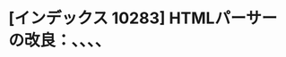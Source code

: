 # [インデックス 10283] HTMLパーサーの改良：<body>、<base>、<link>、<meta>、<title>タグの処理の最適化

## コミット

**コミットハッシュ**: f2b602ed4252ca0f37cf1ff0494342b75f0b6bfc  
**作成者**: Andrew Balholm <andybalholm@gmail.com>  
**日付**: 2011年11月8日 (Tuesday November 8, 2011) 17:55:17 +1100  
**レビュー**: golang.org/cl/5364047

## GitHub上でのコミットページへのリンク

https://github.com/golang/go/commit/f2b602ed4252ca0f37cf1ff0494342b75f0b6bfc

## 元コミット内容

このコミットでは、HTML5パーサーの改良により、ページ本文内で出現する`<body>`、`<base>`、`<link>`、`<meta>`、`<title>`タグの処理が最適化されています。

**コミットメッセージ詳細**:
- html5lib-testsのtests1.datからテスト87をパス
- 複数の`<body>`タグの処理を改善
- 最後の`<body>`タグの処理で、useTheRulesFor関数内でoriginalIMの修正が必要
- tests1.datのテスト88も同時にパス（`<textarea><p></textarea>`）
- テストケースの処理対象を87から89に拡張

## 変更の背景

このコミットは、HTML5パーサーの仕様準拠性を向上させるために実装されました。具体的には以下の課題を解決しています：

1. **複数のbodyタグの処理問題**: HTMLドキュメント内で複数の`<body>`タグが現れる場合の処理が不適切でした
2. **headタグ内要素の誤った配置**: 本来`<head>`内に配置されるべき要素（`<base>`、`<link>`、`<meta>`、`<title>`など）が`<body>`内に現れた場合の処理が不十分でした
3. **insertion modeの状態管理**: HTMLパーサーのinsertion mode状態管理において、元のinsertion modeの追跡が不正確でした

## 前提知識の解説

### HTML5パーサーの基本概念

HTML5パーサーは、HTMLドキュメントを解析する際に「insertion mode」という概念を使用します。これは、現在のパーサーの状態を表し、トークンをどのように処理するかを決定します。

**主要なinsertion mode**:
- `beforeHtml`: HTML要素の前
- `beforeHead`: head要素の前
- `inHead`: head要素内
- `afterHead`: head要素の後
- `inBody`: body要素内
- `afterBody`: body要素の後

### useTheRulesFor関数の概念

`useTheRulesFor`関数は、HTML5仕様の「using the rules for」メカニズムを実装しています。これは、一時的に異なるinsertion modeのルールを適用する機能です。

例えば、`<body>`内に`<title>`タグが現れた場合、パーサーは一時的に`inHead`モードのルールを適用し、そのタグを適切に処理します。

### originalIMの役割

`originalIM`は、一時的なinsertion mode変更の際に、元のinsertion modeを記録するために使用されます。これにより、一時的な処理が完了した後、適切な状態に戻ることができます。

## 技術的詳細

### 1. originalIMの修正（parse.go:42-44行）

```go
if p.originalIM == delegate {
    p.originalIM = actual
}
```

この変更により、`useTheRulesFor`関数が呼び出された際に、元のinsertion modeが正しく更新されるようになりました。これは、複数の`<body>`タグが現れる場合の処理で特に重要です。

### 2. copyAttributes関数の追加（parse.go:52-67行）

```go
func copyAttributes(dst *Node, src Token) {
    // 実装詳細
}
```

この関数は、既存のノードに新しい属性をコピーするために追加されました。同じ名前の属性が既に存在する場合は、既存の属性を保持します。

### 3. bodyタグの処理改善（parse.go:76-84行）

```go
case "body":
    if len(p.oe) >= 2 {
        body := p.oe[1]
        if body.Type == ElementNode && body.Data == "body" {
            p.framesetOK = false
            copyAttributes(body, p.tok)
        }
    }
```

複数の`<body>`タグが現れた場合、2番目以降のタグは新しいbody要素を作成せず、既存のbody要素に属性をコピーします。

### 4. headタグ内要素の処理（parse.go:85行）

```go
case "base", "basefont", "bgsound", "command", "link", "meta", "noframes", "script", "style", "title":
    return useTheRulesFor(p, inBodyIM, inHeadIM)
```

body内で`<base>`、`<link>`、`<meta>`、`<title>`などのタグが現れた場合、`inHead`モードのルールを一時的に適用して処理します。

## コアとなるコードの変更箇所

### src/pkg/html/parse.go（主要な変更）

1. **useTheRulesFor関数の修正**：Line 42-44
   - originalIMの適切な更新処理を追加

2. **copyAttributes関数の追加**：Line 52-67
   - 属性のコピー処理を実装

3. **inBodyIM関数の拡張**：Line 76-85
   - bodyタグの重複処理を追加
   - headタグ内要素の処理を追加

### src/pkg/html/parse_test.go（テストの更新）

1. **テストケース数の更新**：Line 97
   - `{"tests1.dat", 87}`から`{"tests1.dat", 89}`に変更
   - 2つの新しいテストケースが追加されたことを示す

## コアとなるコードの解説

### 1. useTheRulesFor関数の改良

```go
func useTheRulesFor(p *parser, actual, delegate insertionMode) (insertionMode, bool) {
    im, consumed := delegate(p)
    if p.originalIM == delegate {
        p.originalIM = actual
    }
    if im != delegate {
        return im, consumed
    }
    return actual, consumed
}
```

この改良により、delegation処理中に正しいoriginalIMが維持されます。これは、複数の`<body>`タグが現れる複雑なHTMLドキュメントの処理で重要です。

### 2. copyAttributes関数の実装

```go
func copyAttributes(dst *Node, src Token) {
    if len(src.Attr) == 0 {
        return
    }
    attr := map[string]string{}
    for _, a := range dst.Attr {
        attr[a.Key] = a.Val
    }
    for _, a := range src.Attr {
        if _, ok := attr[a.Key]; !ok {
            dst.Attr = append(dst.Attr, a)
            attr[a.Key] = a.Val
        }
    }
}
```

この関数は、既存の属性と競合しない新しい属性のみをコピーします。これは、HTML5仕様の「既存の属性は保持される」という要件を満たします。

### 3. body要素の重複処理

```go
case "body":
    if len(p.oe) >= 2 {
        body := p.oe[1]
        if body.Type == ElementNode && body.Data == "body" {
            p.framesetOK = false
            copyAttributes(body, p.tok)
        }
    }
```

この処理により、複数の`<body>`タグが現れた場合、2番目以降のタグは新しいbody要素を作成せず、既存のbody要素に属性をマージします。

### 4. head要素内タグの処理

```go
case "base", "basefont", "bgsound", "command", "link", "meta", "noframes", "script", "style", "title":
    return useTheRulesFor(p, inBodyIM, inHeadIM)
```

body内でhead要素内タグが現れた場合、一時的に`inHead`モードのルールを適用して処理します。これにより、これらのタグが適切にhead要素内に配置されます。

## 関連リンク

- [HTML5 Specification - Parsing HTML documents](https://html.spec.whatwg.org/multipage/parsing.html)
- [Go HTML Parser Package](https://pkg.go.dev/golang.org/x/net/html)
- [HTML5 Parsing Specification](https://dev.w3.org/html5/spec-LC/parsing.html)

## 参考にした情報源リンク

- [HTML5 Parsing Specification - Insertion modes](https://html.spec.whatwg.org/multipage/parsing.html#insertion-modes)
- [Go HTML Parser Documentation](https://pkg.go.dev/golang.org/x/net/html)
- [HTML5 Specification - After head insertion mode](https://html.spec.whatwg.org/multipage/parsing.html#the-after-head-insertion-mode)
- [Go net/html Package Implementation](https://go.googlesource.com/net/+/master/html/parse.go)
- [HTML5 Test Suite](https://github.com/html5lib/html5lib-tests)

